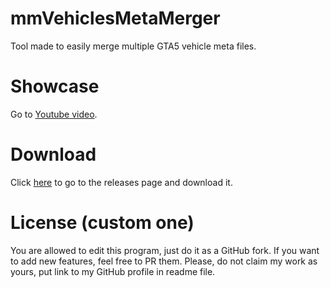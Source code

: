 # mmVehiclesMetaMerger
 Tool made to easily merge multiple GTA5 vehicle meta files.

# Showcase
Go to [Youtube video](http://example.com).

# Download
Click [here](https://github.com/mmleczek/mmVehiclesMetaMerger/releases) to go to the releases page and download it.

# License (custom one)
You are allowed to edit this program, just do it as a GitHub fork. If you want to add new features, feel free to PR them.
Please, do not claim my work as yours, put link to my GitHub profile in readme file.
